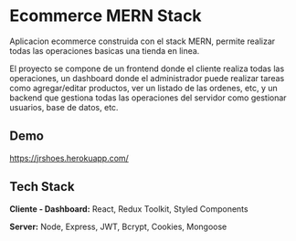 
# Ecommerce MERN Stack

Aplicacion ecommerce construida con el stack MERN, permite realizar todas las operaciones basicas una tienda en linea.

El proyecto se compone de un frontend donde el cliente realiza todas las operaciones, un dashboard donde el administrador puede realizar tareas como agregar/editar productos, ver un listado de las ordenes, etc, y un backend que gestiona todas las operaciones del servidor como gestionar usuarios, base de datos, etc.
## Demo


https://jrshoes.herokuapp.com/
## Tech Stack

**Cliente - Dashboard:** React, Redux Toolkit, Styled Components

**Server:** Node, Express, JWT, Bcrypt, Cookies, Mongoose

